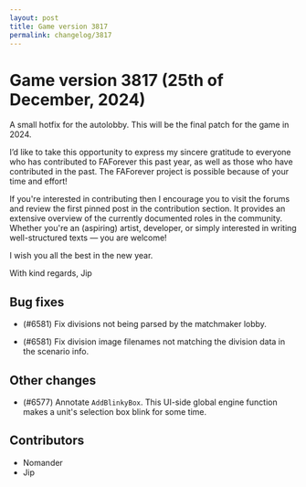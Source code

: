 ```yaml
---
layout: post
title: Game version 3817
permalink: changelog/3817
---
```


# Game version 3817 (25th of December, 2024)

A small hotfix for the autolobby. This will be the final patch for the game in 2024.

I’d like to take this opportunity to express my sincere gratitude to everyone who has contributed to FAForever this past year, as well as those who have contributed in the past. The FAForever project is possible because of your time and effort!

If you're interested in contributing then I encourage you to visit the forums and review the first pinned post in the contribution section. It provides an extensive overview of the currently documented roles in the community. Whether you're an (aspiring) artist, developer, or simply interested in writing well-structured texts — you are welcome!

I wish you all the best in the new year.

With kind regards,
Jip

## Bug fixes

- (#6581) Fix divisions not being parsed by the matchmaker lobby.

- (#6581) Fix division image filenames not matching the division data in the scenario info.

## Other changes

- (#6577) Annotate `AddBlinkyBox`. This UI-side global engine function makes a unit's selection box blink for some time.

## Contributors

- Nomander
- Jip
